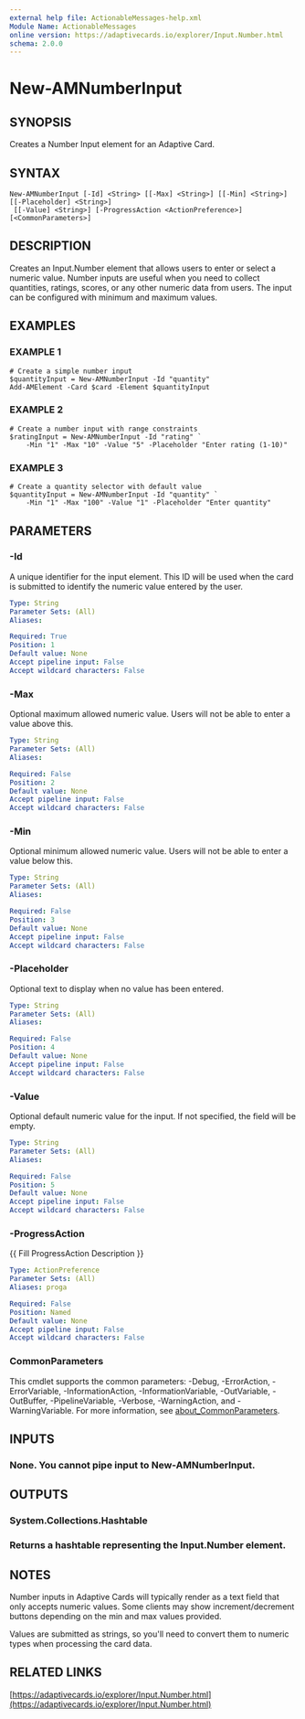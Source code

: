 ```yaml
---
external help file: ActionableMessages-help.xml
Module Name: ActionableMessages
online version: https://adaptivecards.io/explorer/Input.Number.html
schema: 2.0.0
---
```


# New-AMNumberInput

## SYNOPSIS
Creates a Number Input element for an Adaptive Card.

## SYNTAX

```
New-AMNumberInput [-Id] <String> [[-Max] <String>] [[-Min] <String>] [[-Placeholder] <String>]
 [[-Value] <String>] [-ProgressAction <ActionPreference>] [<CommonParameters>]
```

## DESCRIPTION
Creates an Input.Number element that allows users to enter or select a numeric value.
Number inputs are useful when you need to collect quantities, ratings, scores, or any
other numeric data from users.
The input can be configured with minimum and maximum
values.

## EXAMPLES

### EXAMPLE 1
```
# Create a simple number input
$quantityInput = New-AMNumberInput -Id "quantity"
Add-AMElement -Card $card -Element $quantityInput
```

### EXAMPLE 2
```
# Create a number input with range constraints
$ratingInput = New-AMNumberInput -Id "rating" `
    -Min "1" -Max "10" -Value "5" -Placeholder "Enter rating (1-10)"
```

### EXAMPLE 3
```
# Create a quantity selector with default value
$quantityInput = New-AMNumberInput -Id "quantity" `
    -Min "1" -Max "100" -Value "1" -Placeholder "Enter quantity"
```

## PARAMETERS

### -Id
A unique identifier for the input element.
This ID will be used when the card is submitted
to identify the numeric value entered by the user.

```yaml
Type: String
Parameter Sets: (All)
Aliases:

Required: True
Position: 1
Default value: None
Accept pipeline input: False
Accept wildcard characters: False
```

### -Max
Optional maximum allowed numeric value.
Users will not be able to enter a value above this.

```yaml
Type: String
Parameter Sets: (All)
Aliases:

Required: False
Position: 2
Default value: None
Accept pipeline input: False
Accept wildcard characters: False
```

### -Min
Optional minimum allowed numeric value.
Users will not be able to enter a value below this.

```yaml
Type: String
Parameter Sets: (All)
Aliases:

Required: False
Position: 3
Default value: None
Accept pipeline input: False
Accept wildcard characters: False
```

### -Placeholder
Optional text to display when no value has been entered.

```yaml
Type: String
Parameter Sets: (All)
Aliases:

Required: False
Position: 4
Default value: None
Accept pipeline input: False
Accept wildcard characters: False
```

### -Value
Optional default numeric value for the input.
If not specified, the field will be empty.

```yaml
Type: String
Parameter Sets: (All)
Aliases:

Required: False
Position: 5
Default value: None
Accept pipeline input: False
Accept wildcard characters: False
```

### -ProgressAction
{{ Fill ProgressAction Description }}

```yaml
Type: ActionPreference
Parameter Sets: (All)
Aliases: proga

Required: False
Position: Named
Default value: None
Accept pipeline input: False
Accept wildcard characters: False
```

### CommonParameters
This cmdlet supports the common parameters: -Debug, -ErrorAction, -ErrorVariable, -InformationAction, -InformationVariable, -OutVariable, -OutBuffer, -PipelineVariable, -Verbose, -WarningAction, and -WarningVariable. For more information, see [about_CommonParameters](http://go.microsoft.com/fwlink/?LinkID=113216).

## INPUTS

### None. You cannot pipe input to New-AMNumberInput.
## OUTPUTS

### System.Collections.Hashtable
### Returns a hashtable representing the Input.Number element.
## NOTES
Number inputs in Adaptive Cards will typically render as a text field that only accepts
numeric values.
Some clients may show increment/decrement buttons depending on the
min and max values provided.

Values are submitted as strings, so you'll need to convert them to numeric types
when processing the card data.

## RELATED LINKS

[https://adaptivecards.io/explorer/Input.Number.html](https://adaptivecards.io/explorer/Input.Number.html)

